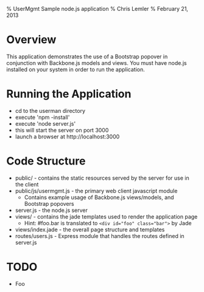 % UserMgmt Sample node.js application
% Chris Lemler
% February 21, 2013

# Overview
This application demonstrates the use of a Bootstrap popover in conjunction with
Backbone.js models and views. You must have node.js installed on your system in
order to run the application.

# Running the Application
* cd to the userman directory
* execute 'npm -install'
* execute 'node server.js'
* this will start the server on port 3000
* launch a browser at http://localhost:3000

# Code Structure
* public/ - contains the static resources served by the server for use in
  the client
* public/js/usermgmt.js - the primary web client javascript module
    * Contains example usage of Backbone.js views/models, and Bootstrap popovers
* server.js - the node.js server
* views/ - contains the jade templates used to render the application page
    * Hint: #foo.bar is translated to `<div id="foo" class="bar">` by Jade
* views/index.jade - the overall page structure and templates
* routes/users.js - Express module that handles the routes defined in server.js

# TODO
* Foo
